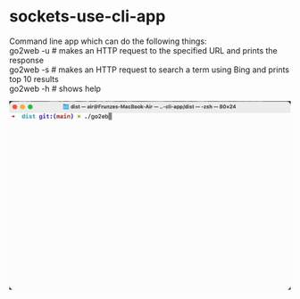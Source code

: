 # sockets-use-cli-app
Command line app which can do the following things:
<br/>
go2web -u <URL>         # makes an HTTP request to the specified URL and prints the response
<br/>
go2web -s <search-term> # makes an HTTP request to search a term using Bing and prints top 10 results
<br/>
go2web -h               # shows help

![Alt Text](record.gif)

